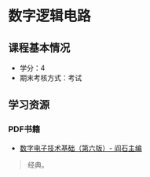 # 数字逻辑电路

## 课程基本情况

- 学分：4
- 期末考核方式：考试

## 学习资源

### PDF书籍

- [数字电子技术基础（第六版）- 阎石主编](https://bookos-z1.org/book/14037968/797f47)
>经典。





